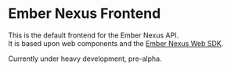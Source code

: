 # Ember Nexus Frontend

This is the default frontend for the Ember Nexus API.  
It is based upon web components and the [Ember Nexus Web SDK](https://github.com/ember-nexus/web-sdk).

Currently under heavy development, pre-alpha.
